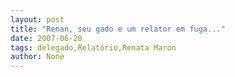 ```yaml
---
layout: post
title: "Renan, seu gado e um relator em fuga..."
date: 2007-06-20
tags: delegado,Relatório,Renata Maron
author: None
---
```

 